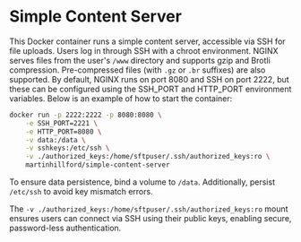# Simple Content Server
This Docker container runs a simple content server, accessible via SSH for file uploads. Users log in through SSH with a chroot environment. NGINX serves files from the user's `/www` directory and supports gzip and Brotli compression. Pre-compressed files (with `.gz` or `.br` suffixes) are also supported.
By default, NGINX runs on port 8080 and SSH on port 2222, but these can be configured using the SSH_PORT and HTTP_PORT environment variables. Below is an example of how to start the container:


```bash
docker run -p 2222:2222 -p 8080:8080 \
    -e SSH_PORT=2221 \
    -e HTTP_PORT=8080 \
    -v data:/data \
    -v sshkeys:/etc/ssh \
    -v ./authorized_keys:/home/sftpuser/.ssh/authorized_keys:ro \
    martinhillford/simple-content-server
```

To ensure data persistence, bind a volume to `/data`. Additionally, persist `/etc/ssh` to avoid key mismatch errors.

The `-v ./authorized_keys:/home/sftpuser/.ssh/authorized_keys:ro` mount ensures users can connect via SSH using their public keys, enabling secure, password-less authentication.
